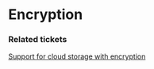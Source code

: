 # Encryption #


### Related tickets ###
[Support for cloud storage with encryption](https://github.com/photoprism/photoprism/issues/93#)



